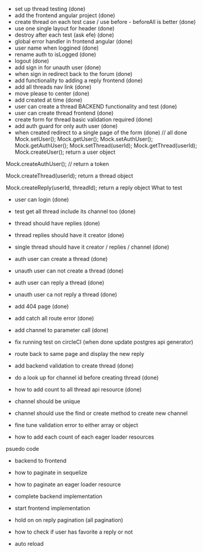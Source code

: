 - set up thread testing (done)
- add the frontend angular project (done)
- create thread on each test case / use before - beforeAll is better (done)
- use one single layout for header (done)
- destroy after each test (ask efe) (done)
- global error handler in frontend angular (done)
- user name when loggined (done)
- rename auth to isLogged (done)
- logout (done)
- add sign in for unauth user (done)
- when sign in redirect back to the forum (done)
- add functionality to adding a reply frontend (done)
- add all threads nav link (done)
- move please to center (done)
- add created at time (done)
- user can create a thread BACKEND functionality and test (done)
- user can create thread frontend (done)
- create form for thread basic validation required (done)
- add auth guard for only auth user (done)
- when created redirect to a single page of the form (done)
// all done
Mock.setUser(); Mock.getUser();
Mock.setAuthUser(); Mock.getAuthUser();
Mock.setThread(userId); Mock.getThread(userId);
Mock.createUser(); return a user object

Mock.createAuthUser(); // return a token

Mock.createThread(userId); return a thread object

Mock.createReply(userId, threadId); return a reply object
What to test
- user can login (done)
- test get all thread include its channel too (done)
- thread should have replies (done)
- thread replies should have it creator (done)
- single thread should have it creator / replies / channel (done)
- auth user can create a thread (done)
- unauth user can not create a thread (done)
- auth user can reply a thread (done)
- unauth user ca not reply a thread (done)
- add 404 page (done)
- add catch all route error (done)
- add channel to parameter call (done)

- fix running test on circleCI (when done update postgres api generator)
- route back to same page and display the new reply


- add backend validation to create thread (done)
- do a look up for channel id before creating thread (done)
- how to add count to all thread api resource (done)

- channel should be unique
- channel should use the find or create method to create new channel
- fine tune validation error to either array or object

- how to add each count of each eager loader resources

psuedo code
- backend to frontend
- how to paginate in sequelize
- how to paginate an eager loader resource
- complete backend implementation
- start frontend implementation
- hold on on reply pagination (all pagination)

- how to check if user has favorite a reply or not
- auto reload
